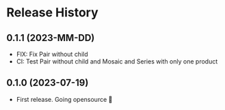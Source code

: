 # Release History


## 0.1.1 (2023-MM-DD)

- FIX: Fix Pair without child
- CI: Test Pair without child and Mosaic and Series with only one product

## 0.1.0 (2023-07-19)

- First release. Going opensource 🚀